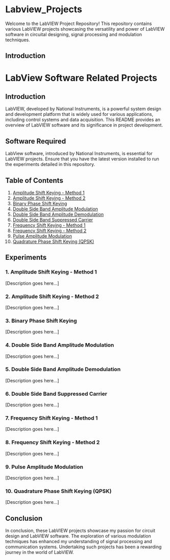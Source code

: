 # Labview_Projects
Welcome to the LabVIEW Project Repository!
This repository contains various LabVIEW projects showcasing the versatility and power of LabVIEW software in circuital designing, signal processing and modulation techniques.
## Introduction
# LabView Software Related Projects

## Introduction
LabVIEW, developed by National Instruments, is a powerful system design and development platform that is widely used for various applications, including control systems and data acquisition. This README provides an overview of LabVIEW software and its significance in project development.

## Software Required
LabView software, introduced by National Instruments, is essential for LabVIEW projects. Ensure that you have the latest version installed to run the experiments detailed in this repository.

## Table of Contents
1. [Amplitude Shift Keying - Method 1](#1-amplitude-shift-keying---method-1)
2. [Amplitude Shift Keying - Method 2](#2-amplitude-shift-keying---method-2)
3. [Binary Phase Shift Keying](#3-binary-phase-shift-keying)
4. [Double Side Band Amplitude Modulation](#4-double-side-band-amplitude-modulation)
5. [Double Side Band Amplitude Demodulation](#5-double-side-band-amplitude-demodulation)
6. [Double Side Band Suppressed Carrier](#6-double-side-band-suppressed-carrier)
7. [Frequency Shift Keying - Method 1](#7-frequency-shift-keying---method-1)
8. [Frequency Shift Keying - Method 2](#8-frequency-shift-keying---method-2)
9. [Pulse Amplitude Modulation](#9-pulse-amplitude-modulation)
10. [Quadrature Phase Shift Keying (QPSK)](#10-quadrature-phase-shift-keying-qpsk)

## Experiments

### 1. Amplitude Shift Keying - Method 1
[Description goes here...]

### 2. Amplitude Shift Keying - Method 2
[Description goes here...]

### 3. Binary Phase Shift Keying
[Description goes here...]

### 4. Double Side Band Amplitude Modulation
[Description goes here...]

### 5. Double Side Band Amplitude Demodulation
[Description goes here...]

### 6. Double Side Band Suppressed Carrier
[Description goes here...]

### 7. Frequency Shift Keying - Method 1
[Description goes here...]

### 8. Frequency Shift Keying - Method 2
[Description goes here...]

### 9. Pulse Amplitude Modulation
[Description goes here...]

### 10. Quadrature Phase Shift Keying (QPSK)
[Description goes here...]

## Conclusion
In conclusion, these LabVIEW projects showcase my passion for circuit design and LabVIEW software. The exploration of various modulation techniques has enhanced my understanding of signal processing and communication systems. Undertaking such projects has been a rewarding journey in the world of LabVIEW.


